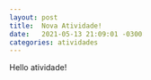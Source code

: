 ```yaml
---
layout: post
title:  Nova Atividade!
date:   2021-05-13 21:09:01 -0300
categories: atividades
---
```


Hello atividade!
